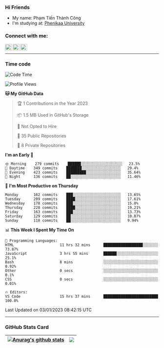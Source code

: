 ### Hi Friends

- My name: Phạm Tiến Thành Công
- I'm studying at: [Phenikaa University]


### Connect with me:
[<img align="left" alt="PhamTienThanhCong | Facebook" width="22px" src="https://upload.wikimedia.org/wikipedia/commons/thumb/1/16/Facebook-icon-1.png/640px-Facebook-icon-1.png" />][facebook]
[<img align="left" alt="PhamTienThanhCong | Zalo" width="22px" src="https://www.anphatpc.com.vn/template/anphat_2020v2/images/icon-zalo.jpg" />][zalo]
[<img align="left" alt="PhamTienThanhCong | LinkedIn" width="22px" src="https://cdn3.iconfinder.com/data/icons/inficons/512/linkedin.png" />][linkedin]

<br />

---

### Time code

<!--START_SECTION:waka-->
![Code Time](http://img.shields.io/badge/Code%20Time-829%20hrs%209%20mins-blue)

![Profile Views](http://img.shields.io/badge/Profile%20Views-2-blue)

**🐱 My GitHub Data** 

> 🏆 1 Contributions in the Year 2023
 > 
> 📦 1.5 MB Used in GitHub's Storage 
 > 
> 🚫 Not Opted to Hire
 > 
> 📜 35 Public Repositories 
 > 
> 🔑 8 Private Repositories  
 > 
**I'm an Early 🐤** 

```text
🌞 Morning    279 commits    ██████░░░░░░░░░░░░░░░░░░░   23.5% 
🌆 Daytime    349 commits    ███████░░░░░░░░░░░░░░░░░░   29.4% 
🌃 Evening    423 commits    █████████░░░░░░░░░░░░░░░░   35.64% 
🌙 Night      136 commits    ██░░░░░░░░░░░░░░░░░░░░░░░   11.46%

```
📅 **I'm Most Productive on Thursday** 

```text
Monday       162 commits    ███░░░░░░░░░░░░░░░░░░░░░░   13.65% 
Tuesday      209 commits    ████░░░░░░░░░░░░░░░░░░░░░   17.61% 
Wednesday    178 commits    ███░░░░░░░░░░░░░░░░░░░░░░   15.0% 
Thursday     228 commits    ████░░░░░░░░░░░░░░░░░░░░░   19.21% 
Friday       163 commits    ███░░░░░░░░░░░░░░░░░░░░░░   13.73% 
Saturday     129 commits    ██░░░░░░░░░░░░░░░░░░░░░░░   10.87% 
Sunday       118 commits    ██░░░░░░░░░░░░░░░░░░░░░░░   9.94%

```


📊 **This Week I Spent My Time On** 

```text
💬 Programming Languages: 
HTML                     11 hrs 32 mins      ██████████████████░░░░░░░   73.87% 
JavaScript               3 hrs 55 mins       ██████░░░░░░░░░░░░░░░░░░░   25.1% 
Bash                     8 mins              ░░░░░░░░░░░░░░░░░░░░░░░░░   0.92% 
Other                    0 secs              ░░░░░░░░░░░░░░░░░░░░░░░░░   0.1% 
CSS                      0 secs              ░░░░░░░░░░░░░░░░░░░░░░░░░   0.01%

🔥 Editors: 
VS Code                  15 hrs 37 mins      █████████████████████████   100.0%

```


 Last Updated on 03/01/2023 08:42:15 UTC
<!--END_SECTION:waka-->

---

### GitHub Stats Card

| <a href="https://github.com/phamtienthanhcong"><img align="center" src="https://github-readme-stats.vercel.app/api?username=PhamTienThanhCong&show_icons=true&include_all_commits=true&theme=buefy&hide_border=true&theme=ocean_dark" alt="Anurag's github stats" /></a> | <a href="https://github.com/phamtienthanhcong"><img align="center" src="https://github-readme-stats.vercel.app/api/top-langs/?username=PhamTienThanhCong&layout=compact&theme=buefy&hide_border=true&theme=ocean_dark" /></a> |
| ------------- | ------------- |

[Phenikaa University]: https://phenikaa-uni.edu.vn/vi
[facebook]: https://www.facebook.com/phamtienthanhcong
[linkedin]: https://linkedin.com/in/phamtienthanhcong
[zalo]: https://zalo.me/0396396332
[tiktok]: https://www.tiktok.com/@phamtienthanhcong
[web]: https://github.com/PhamTienThanhCong/web_dev
[min project]: https://github.com/PhamTienThanhCong/Project-Of-Web
[c and cpp]: https://github.com/PhamTienThanhCong/Code_C_and_Cpro
[python]: https://github.com/PhamTienThanhCong/Python_beginer
